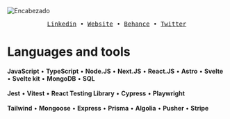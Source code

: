 ![Encabezado](https://res.cloudinary.com/dhpxqwsym/image/upload/v1695400996/portfolio/Github_oba0eu.png)

<div align='center'>
  <samp>
    <a href='https://www.linkedin.com/in/daniel-prieto-dpg'>Linkedin</a> •
    <a href='https://dpg-code.vercel.app'>Website</a> •
    <a href='https://www.behance.net/danielprieto7'>Behance</a> •
    <a href='https://twitter.com/DanielPriGa'>Twitter</a>
  </samp>
</div>

# Languages and tools
<div align="left">
  <b>JavaScript</b> •
  <b>TypeScript</b> •
  <b>Node.JS</b> •
  <b>Next.JS</b> •
  <b>React.JS</b> •
  <b>Astro</b> •
  <b>Svelte</b> •
  <b>Svelte kit</b> •
  <b>MongoDB</b> •
  <b>SQL</b>
</div>
</br>
<div align="left">
  <b>Jest</b> •
  <b>Vitest</b> •
  <b>React Testing Library</b> •
  <b>Cypress</b> •
  <b>Playwright</b>
</div>
</br>
<div align="left">
  <b>Tailwind</b> •
  <b>Mongoose</b> •
  <b>Express</b> •
  <b>Prisma</b> •
  <b>Algolia</b> •
  <b>Pusher</b> •
  <b>Stripe</b>
</div>
